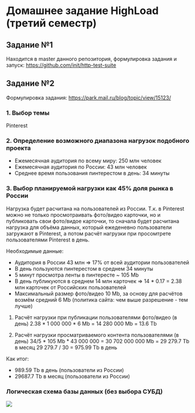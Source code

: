 # Домашнее задание HighLoad (третий семестр)
## Задание №1
Находится в master данного репозитория, формулировка задания и запуск: https://github.com/init/http-test-suite


## Задание №2
Формулировка задания: https://park.mail.ru/blog/topic/view/15123/

### 1. Выбор темы
Pinterest

### 2. Определение возможного диапазона нагрузок подобного проекта
* Ежемесячная аудитория по всему миру: 250 млн человек
* Ежемесячная аудитория по России: 43 млн человек
* Среднее время пользования пинтерестом в день: 34 минуты

### 3. Выбор планируемой нагрузки как 45% доля рынка в России
Нагрузка будет расчитана на пользователей из России. Т.к. в Pinterest можно не только просмотраивать фото/видео карточки, но и публиковать свои фото/видое карточки, то сначала будет расчитана нагрузка для объёма данных, который ежеденевно пользователи загружают в Pinterest, а потом расчёт нагрузки при просомтрете пользователями Pinterest в день.

Необходимые данные:
* Аудитория в России 43 млн => 17% от всей аудитории пользователей
* В день пользуются пинтерестом в среднем 34 минуты
* 5 минут просмотра ленты в пинтересте ~ 105 Mb
* В день публикуются в среднем 14 млн карточек => 14 * 0.17 = 2.38 млн карточек от Российских пользователей
* Максимальный размер фото/видео 10 Mb, за основу для расчётов возмём средний 6 Mb (политика сайта: чем выше разрешение - тем лучше)

1. Расчёт нагрузки при публикации пользователями фото/видео (в день)
2.38 * 1 000 000 * 6 Mb = 14 280 000 Mb = 13.6 Tb

2. Расчёт нагрузки просматриваемого контента пользователями (в день)
34/5 * 105 Mb * 43 000 000 = 30 702 000 000 Mb = 29 279.7 Tb в месяц
29 279.7 / 30 = 975.99 Tb в день

Как итог:
* 989.59 Tb в день (пользователи из России)
* 29687.7 Tb в месяц (пользователи из Росcии)

### Логическая схема базы данных (без выбора СУБД)
![](https://i9.wampi.ru/2020/03/24/photoeditorsdk-export_1.png)
